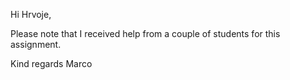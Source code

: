Hi Hrvoje,

Please note that I received help from a couple of students for this assignment.

Kind regards
Marco
